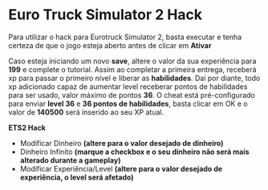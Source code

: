# Euro Truck Simulator 2 Hack
Para utilizar o hack para Eurotruck Simulator 2, basta executar e tenha certeza de que o jogo esteja aberto antes de clicar em **Ativar**

Caso esteja iniciando um novo **save**, altere o valor da sua experiência para **199** e complete o tutorial. Assim ao completar a primeira entrega, receberá xp para passar o primeiro nível e liberar as **habilidades**. Daí por diante, todo xp adicionado capaz de aumentar level receberar pontos de habilidades para ser usado, valor máximo de pontos **36**. O cheat está pré-configurado para enviar **level 36** e **36 pontos de habilidades**, basta clicar em OK e o valor de **140500** será inserido ao seu XP atual.

**ETS2 Hack**
- Modificar Dinheiro **(altere para o valor desejado de dinheiro)**
- Dinheiro Infinito **(marque a checkbox e o seu dinheiro não será mais alterado durante a gameplay)**
- Modificar Experiência/Level **(altere para o valor desejado de experiência, o level será afetado)**
